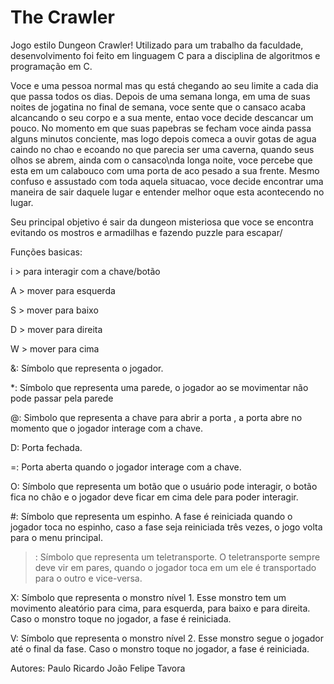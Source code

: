 # The Crawler

Jogo estilo Dungeon Crawler! Utilizado para um trabalho da faculdade, desenvolvimento foi feito em linguagem C para a disciplina de algoritmos e programação em C.

Voce e uma pessoa normal mas qu está chegando ao seu limite a cada dia que passa todos os dias. Depois de uma semana longa, em uma de suas noites de jogatina no final de semana, voce sente que o cansaco acaba alcancando o seu corpo e a sua mente, entao voce decide descancar um pouco. No momento em que suas papebras se fecham voce ainda passa alguns minutos conciente, mas logo depois comeca a ouvir gotas de agua caindo no chao e ecoando no que parecia ser uma caverna, quando seus olhos se abrem, ainda com o cansaco\nda longa noite, voce percebe que esta em um calabouco com uma porta de aco pesado a sua frente. Mesmo confuso e assustado com toda aquela situacao, voce decide encontrar uma maneira de sair daquele lugar e entender melhor oque esta acontecendo no lugar.

Seu principal objetivo é sair da dungeon misteriosa que voce se encontra evitando os mostros e armadilhas e fazendo puzzle para escapar/

Funções basicas:

i > para interagir com a chave/botão

A > mover para esquerda

S > mover para baixo

D > mover para direita

W > mover para cima

&: Símbolo que representa o jogador.

*: Símbolo que representa uma parede, o jogador ao se movimentar não pode passar pela parede

@: Simbolo que representa a chave para abrir a porta , a porta abre no momento que o jogador interage com a chave.

D:  Porta fechada.

=: Porta aberta quando o jogador interage com a chave.

O: Símbolo que representa um botão que o usuário pode interagir, o botão fica no chão e o jogador deve ficar em cima dele para poder interagir.

#: Símbolo que representa um espinho. A fase é reiniciada quando o jogador toca no espinho, caso a fase seja reiniciada três vezes, o jogo volta para o menu principal.

>: Símbolo que representa um teletransporte. O teletransporte sempre deve vir em pares, quando o jogador toca em um ele é transportado para o outro e vice-versa.

X: Símbolo que representa o monstro nível 1. Esse monstro tem um movimento aleatório para cima, para esquerda, para baixo e para direita. Caso o monstro toque no jogador, a fase é reiniciada.

V: Símbolo que representa o monstro nível 2. Esse monstro segue o jogador até o final da fase. Caso o monstro toque no jogador, a fase é reiniciada.

Autores:
Paulo Ricardo
João Felipe Tavora
